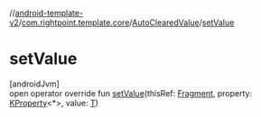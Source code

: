 //[android-template-v2](../../../index.md)/[com.rightpoint.template.core](../index.md)/[AutoClearedValue](index.md)/[setValue](set-value.md)

# setValue

[androidJvm]\
open operator override fun [setValue](set-value.md)(thisRef: [Fragment](https://developer.android.com/reference/kotlin/androidx/fragment/app/Fragment.html), property: [KProperty](https://kotlinlang.org/api/latest/jvm/stdlib/kotlin.reflect/-k-property/index.html)<*>, value: [T](index.md))
